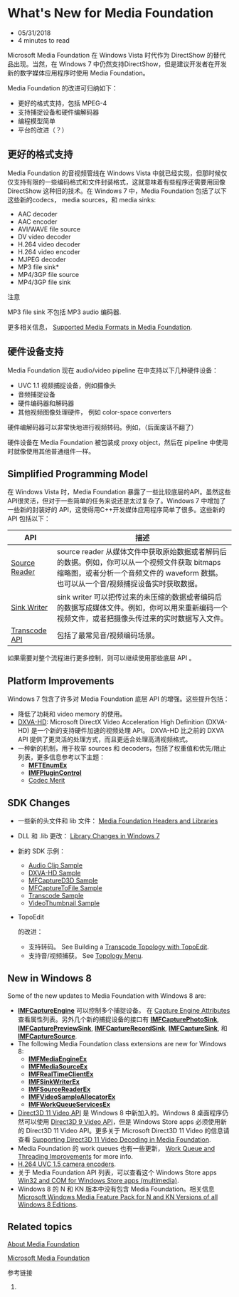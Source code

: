 



# What's New for Media Foundation

- 05/31/2018
- 4 minutes to read

Microsoft Media Foundation 在 Windows Vista 时代作为 DirectShow  的替代品出现。当然，在 Windows 7 中仍然支持DirectShow，但是建议开发者在开发新的数字媒体应用程序时使用 Media  Foundation。

Media Foundation 的改进可归纳如下：

- 更好的格式支持，包括 MPEG-4
- 支持捕捉设备和硬件编解码器
- 编程模型简单
- 平台的改进（？）

## 更好的格式支持

Media Foundation 的音视频管线在 Windows Vista  中就已经实现，但那时候仅仅支持有限的一些编码格式和文件封装格式，这就意味着有些程序还需要用回像 DirectShow 这种旧的技术。在  Windows 7 中，Media Foundation 包括了以下这些新的codecs， media sources，和 media  sinks:

- AAC decoder
- AAC encoder
- AVI/WAVE file source
- DV video decoder
- H.264 video decoder
- H.264 video encoder
- MJPEG decoder
- MP3 file sink*
- MP4/3GP file source
- MP4/3GP file sink

 注意

MP3 file sink 不包括 MP3 audio 编码器.

 

更多相关信息， [Supported Media Formats in Media Foundation](https://docs.microsoft.com/en-us/windows/desktop/medfound/supported-media-formats-in-media-foundation).

## 硬件设备支持

Media Foundation 现在 audio/video pipeline 在中支持以下几种硬件设备：

- UVC 1.1 视频捕捉设备，例如摄像头
- 音频捕捉设备
- 硬件编码器和解码器
- 其他视频图像处理硬件， 例如 color-space converters

硬件编解码器可以非常快地进行视频转码。例如，（后面废话不翻了）

硬件设备在 Media Foundation 被包装成 proxy object，然后在 pipeline 中使用时就像使用其他普通组件一样。

## Simplified Programming Model

在 Windows Vista 时，Media Foundation  暴露了一些比较底层的API。虽然这些API很灵活，但对于一些简单的任务来说还是太过复杂了。Windows 7 中增加了一些新的封装好的  API，这使得用C++开发媒体应用程序简单了很多。这些新的 API 包括以下：

| API                                                          | 描述                                                         |
| ------------------------------------------------------------ | ------------------------------------------------------------ |
| [Source Reader](https://docs.microsoft.com/en-us/windows/desktop/medfound/source-reader) | source reader 从媒体文件中获取原始数据或者解码后的数据。例如，你可以从一个视频文件获取 bitmaps 缩略图，或者分析一个音频文件的 waveform 数据。也可以从一个音/视频捕捉设备实时获取数据。 |
| [Sink Writer](https://docs.microsoft.com/en-us/windows/desktop/medfound/sink-writer) | sink writer 可以把传过来的未压缩的数据或者编码后的数据写成媒体文件。例如，你可以用来重新编码一个视频文件，或者把摄像头传过来的实时数据写入文件。 |
| [Transcode API](https://docs.microsoft.com/en-us/windows/desktop/medfound/transcode-api) | 包括了最常见音/视频编码场景。                                |

如果需要对整个流程进行更多控制，则可以继续使用那些底层 API 。

## Platform Improvements

Windows 7 包含了许多对 Media Foundation 底层 API 的增强。这些提升包括：

- 降低了功耗和 video memory 的使用。
- [DXVA-HD](https://docs.microsoft.com/en-us/windows/desktop/medfound/dxva-hd):  Microsoft DirectX Video Acceleration High Definition (DXVA-HD)  是一个新的支持硬件加速的视频处理 API。 DXVA-HD 比之前的 DXVA   API 提供了更灵活的处理方式，而且更适合处理高清视频格式。
- 一种新的机制，用于枚举 sources 和 decoders，包括了权重值和优先/阻止列表，更多信息参考以下主题： 	
  - [**MFTEnumEx**](https://docs.microsoft.com/en-us/windows/desktop/api/mfapi/nf-mfapi-mftenumex)
  - [**IMFPluginControl**](https://docs.microsoft.com/en-us/windows/desktop/api/mfobjects/nn-mfobjects-imfplugincontrol)
  - [Codec Merit](https://docs.microsoft.com/en-us/windows/desktop/medfound/codec-merit)

## SDK Changes

- 一些新的头文件和 lib 文件： [Media Foundation Headers and Libraries](https://docs.microsoft.com/en-us/windows/desktop/medfound/media-foundation-headers-and-libraries)

- DLL 和 .lib 更改： [Library Changes in Windows 7](https://docs.microsoft.com/en-us/windows/desktop/medfound/media-foundation-headers-and-libraries)

- 新的 SDK 示例： 	

  - [Audio Clip Sample](https://docs.microsoft.com/en-us/windows/desktop/medfound/audio-clip-sample)
  - [DXVA-HD Sample](https://docs.microsoft.com/en-us/windows/desktop/medfound/dxva-hd-sample)
  - [MFCaptureD3D Sample](https://docs.microsoft.com/en-us/windows/desktop/medfound/mfcaptured3d-sample)
  - [MFCaptureToFile Sample](https://docs.microsoft.com/en-us/windows/desktop/medfound/mfcapturetofile-sample)
  - [Transcode Sample](https://docs.microsoft.com/en-us/windows/desktop/medfound/transcode-sample)
  - [VideoThumbnail Sample](https://docs.microsoft.com/en-us/windows/desktop/medfound/videothumbnail-sample)

- TopoEdit

   的改进： 	

  - 支持转码。 See Building a [Transcode Topology with TopoEdit](https://docs.microsoft.com/en-us/windows/desktop/medfound/building-a-transcode-topology-with-topoedit).
  - 支持音/视频捕获。 See [Topology Menu](https://docs.microsoft.com/en-us/windows/desktop/medfound/topology-menu).

## New in Windows 8

Some of the new updates to Media Foundation with Windows 8 are:

- [**IMFCaptureEngine**](https://docs.microsoft.com/en-us/windows/desktop/api/mfcaptureengine/nn-mfcaptureengine-imfcaptureengine) 可以控制多个捕捉设备。 在 [Capture Engine Attributes](https://docs.microsoft.com/en-us/windows/desktop/medfound/capture-engine-attributes) 查看属性列表。另外几个新的捕捉设备的接口有 [**IMFCapturePhotoSink**](https://docs.microsoft.com/en-us/windows/desktop/api/mfcaptureengine/nn-mfcaptureengine-imfcapturephotosink), [**IMFCapturePreviewSink**](https://docs.microsoft.com/en-us/windows/desktop/api/mfcaptureengine/nn-mfcaptureengine-imfcapturepreviewsink), [**IMFCaptureRecordSink**](https://docs.microsoft.com/en-us/windows/desktop/api/mfcaptureengine/nn-mfcaptureengine-imfcapturerecordsink), [**IMFCaptureSink**](https://docs.microsoft.com/en-us/windows/desktop/api/mfcaptureengine/nn-mfcaptureengine-imfcapturesink), 和 [**IMFCaptureSource**](https://docs.microsoft.com/en-us/windows/desktop/api/mfcaptureengine/nn-mfcaptureengine-imfcapturesource).
- The following Media Foundation class extensions are new for Windows 8: 	
  - [**IMFMediaEngineEx**](https://docs.microsoft.com/en-us/windows/desktop/api/mfmediaengine/nn-mfmediaengine-imfmediaengineex)
  - [**IMFMediaSourceEx**](https://docs.microsoft.com/en-us/windows/desktop/api/mfidl/nn-mfidl-imfmediasourceex)
  - [**IMFRealTimeClientEx**](https://docs.microsoft.com/en-us/windows/desktop/api/mfidl/nn-mfidl-imfrealtimeclientex)
  - [**IMFSinkWriterEx**](https://docs.microsoft.com/en-us/windows/desktop/api/mfreadwrite/nn-mfreadwrite-imfsinkwriterex)
  - [**IMFSourceReaderEx**](https://docs.microsoft.com/en-us/windows/desktop/api/mfreadwrite/nn-mfreadwrite-imfsourcereaderex)
  - [**IMFVideoSampleAllocatorEx**](https://docs.microsoft.com/en-us/windows/desktop/api/mfidl/nn-mfidl-imfvideosampleallocatorex)
  - [**IMFWorkQueueServicesEx**](https://docs.microsoft.com/en-us/windows/desktop/api/mfidl/nn-mfidl-imfworkqueueservicesex)
- [Direct3D 11 Video API](https://docs.microsoft.com/en-us/windows/desktop/medfound/direct3d-11-video-apis) 是 Windows 8 中新加入的。Windows 8 桌面程序仍然可以使用 [Direct3D 9 Video API](https://docs.microsoft.com/en-us/windows/desktop/medfound/direct3d-video-apis)，但是  Windows Store apps 必须使用新的 Direct3D 11 Video API。更多关于 Microsoft Direct3D 11 Video 的信息请查看 [Supporting Direct3D 11 Video Decoding in Media Foundation](https://docs.microsoft.com/en-us/windows/desktop/medfound/supporting-direct3d-11-video-decoding-in-media-foundation).
- Media Foundation 的 work queues 也有一些更新， [Work Queue and Threading Improvements](https://docs.microsoft.com/en-us/windows/desktop/medfound/media-foundation-work-queue-and-threading-improvements) for more info.
- [H.264 UVC 1.5 camera encoders](https://docs.microsoft.com/en-us/windows/desktop/medfound/camera-encoder-h264-uvc-1-5).
- 关于 Media Foundation API 列表，可以查看这个 Windows Store apps [Win32 and COM for Windows Store apps (multimedia)](https://docs.microsoft.com/en-us/windows/desktop/medfound/media-foundation-headers-and-libraries).
- Windows 8 的 N 和 KN 版本中没有包含 Media Foundation。相关信息 [Microsoft Windows Media Feature Pack for N and KN Versions of all Windows 8 Editions](https://support.microsoft.com/kb/2703761).

## Related topics

[About Media Foundation](https://docs.microsoft.com/en-us/windows/desktop/medfound/about-the-media-foundation-sdk)

[Microsoft Media Foundation](https://docs.microsoft.com/en-us/windows/desktop/medfound/microsoft-media-foundation-sdk)

 









参考链接

1. [](https://blog.csdn.net/chenchong_219/article/details/44262905)